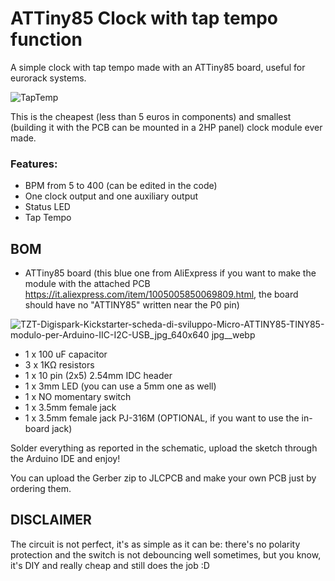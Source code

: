 # ATTiny85 Clock with tap tempo function
A simple clock with tap tempo made with an ATTiny85 board, useful for eurorack systems.

![TapTemp](https://github.com/mexbeb/attiny85-tap-tempo-clock/assets/74735686/ccb76130-f23d-4054-9c35-94a5fcaccd98)

This is the cheapest (less than 5 euros in components) and smallest (building it with the PCB can be mounted in a 2HP panel) clock module ever made.

### Features:
- BPM from 5 to 400 (can be edited in the code)
- One clock output and one auxiliary output
- Status LED
- Tap Tempo

## BOM
- ATTiny85 board (this blue one from AliExpress if you want to make the module with the attached PCB https://it.aliexpress.com/item/1005005850069809.html, the board should have no "ATTINY85" written near the P0 pin)

![TZT-Digispark-Kickstarter-scheda-di-sviluppo-Micro-ATTINY85-TINY85-modulo-per-Arduino-IIC-I2C-USB_jpg_640x640 jpg__webp](https://github.com/mexbeb/attiny85-tap-tempo-clock/assets/74735686/cb6370f3-b950-4005-8890-eee5656b04a0)
  
- 1 x 100 uF capacitor
- 3 x 1KΩ resistors
- 1 x 10 pin (2x5) 2.54mm IDC header
- 1 x 3mm LED (you can use a 5mm one as well)
- 1 x NO momentary switch
- 1 x 3.5mm female jack
- 1 x 3.5mm female jack PJ-316M (OPTIONAL, if you want to use the in-board jack)

Solder everything as reported in the schematic, upload the sketch through the Arduino IDE and enjoy!

You can upload the Gerber zip to JLCPCB and make your own PCB just by ordering them.

## DISCLAIMER
The circuit is not perfect, it's as simple as it can be: there's no polarity protection and the switch is not debouncing well sometimes, but you know, it's DIY and really cheap and still does the job :D

